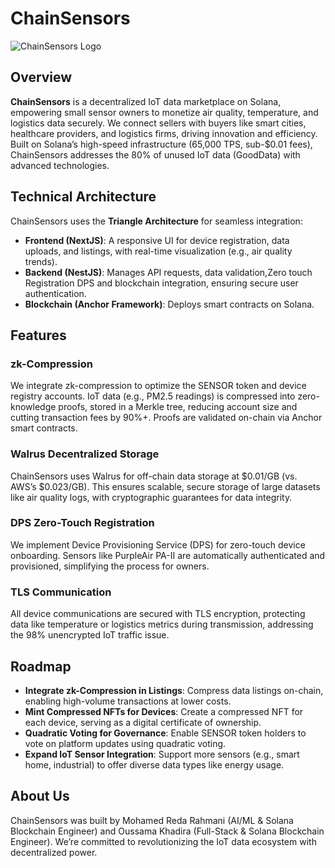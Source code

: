 # ChainSensors

![ChainSensors Logo](https://i.ibb.co/9kzGWtZZ/Chain-Sensors-Logo.png)


## Overview

**ChainSensors** is a decentralized IoT data marketplace on Solana, empowering small sensor owners to monetize air quality, temperature, and logistics data securely. We connect sellers with buyers like smart cities, healthcare providers, and logistics firms, driving innovation and efficiency. Built on Solana’s high-speed infrastructure (65,000 TPS, sub-$0.01 fees), ChainSensors addresses the 80% of unused IoT data (GoodData) with advanced technologies.

## Technical Architecture

ChainSensors uses the **Triangle Architecture** for seamless integration:

- **Frontend (NextJS)**: A responsive UI for device registration, data uploads, and listings, with real-time visualization (e.g., air quality trends).
- **Backend (NestJS)**: Manages API requests, data validation,Zero touch Registration DPS and blockchain integration, ensuring secure user authentication.
- **Blockchain (Anchor Framework)**: Deploys smart contracts on Solana.

## Features

### zk-Compression
We integrate zk-compression to optimize the SENSOR token and device registry accounts. IoT data (e.g., PM2.5 readings) is compressed into zero-knowledge proofs, stored in a Merkle tree, reducing account size and cutting transaction fees by 90%+. Proofs are validated on-chain via Anchor smart contracts.

### Walrus Decentralized Storage
ChainSensors uses Walrus for off-chain data storage at $0.01/GB (vs. AWS’s $0.023/GB). This ensures scalable, secure storage of large datasets like air quality logs, with cryptographic guarantees for data integrity.

### DPS Zero-Touch Registration
We implement Device Provisioning Service (DPS) for zero-touch device onboarding. Sensors like PurpleAir PA-II are automatically authenticated and provisioned, simplifying the process for owners.

### TLS Communication
All device communications are secured with TLS encryption, protecting data like temperature or logistics metrics during transmission, addressing the 98% unencrypted IoT traffic issue.

## Roadmap

- **Integrate zk-Compression in Listings**: Compress data listings on-chain, enabling high-volume transactions at lower costs.
- **Mint Compressed NFTs for Devices**: Create a compressed NFT for each device, serving as a digital certificate of ownership.
- **Quadratic Voting for Governance**: Enable SENSOR token holders to vote on platform updates using quadratic voting.
- **Expand IoT Sensor Integration**: Support more sensors (e.g., smart home, industrial) to offer diverse data types like energy usage.

## About Us

ChainSensors was built by Mohamed Reda Rahmani (AI/ML & Solana Blockchain Engineer) and Oussama Khadira (Full-Stack & Solana Blockchain Engineer). We’re committed to revolutionizing the IoT data ecosystem with decentralized power.

